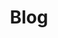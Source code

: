 ---
templateKey: blog-index
title: "Blog"
meta:
  title: Digital Marketing Agency Winnipeg | What's Brewin' at Graphic Intuitions
  description: What's Brewin' - as a digital marketing agency near Winnipeg, we provide current news and tips in the Digital Marketing world. Read our current posts
---